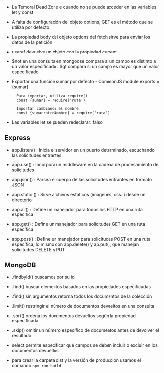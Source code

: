 

- La Temoral Dead Zone e cuando no se puede acceder en las variables let y const 
- A falta de configuración del objeto options, GET es el método que se utiliza por defecto 
- La propiedad body del objeto options del fetch sirve para enviar los datos de la petición
- useref devuelve un objeto con la propiedad current 
- $not en una consulta en mongoose compara si un campo es distinto a un valor especificado
. $gt compara si un campo es mayor que un valor especificado



- Exportar una función sumar por defecto
        - CommonJS
        module.exports = {sumar}

        Para importar, utiliza require()
        const {sumar} = require('ruta')

        Importar cambiando el nombre
        const {sumar:otroNombre} = require('ruta')



- Las variables let se pueden redeclarar: falso 


## Express

- app.listen() : Inicia el servidor en un puerto determinado, escuchando las solicitudes entrantes

- app.use() : Incorpora un middleware en la cadena de procesamiento de solicitudes 

- app.json() : Parsea el cuerpo de las solicitudes entrantes en formato JSON 

- app.static () : Sirve archivos estáticos (imagenes, css..) desde un directorio 

- app.all() : Define un manejador para todos los HTTP en una ruta específica

- app.get() : Define un manejador para solicitudes GET en una ruta específica

- app.post() : Define un manejador para solicitudes POST en una ruta específica, lo mismo con app.delete() y ap.put(), que manejan solicitudes DELETE y PUT



## MongoDB 

- .findbyId()  buscamos por su id 
- .find()  buscar elementos basados en las propiedades especificadas
- .find() sin argumentos   retorna todos los documentos de la colección 
- .limit() restringir el número de documentos devueltos en una consulta 
- .sort()  ordena los documentos devueltos según la propiedad especificada 
- .skip() omitir un número específico de documentos antes de devolver el resultado 
- select permite especificar qué campos se deben incluir o excluir en los documentos devueltos 



- para crear la carpeta dist y la versión de producción usamos el comando `npm run build`

